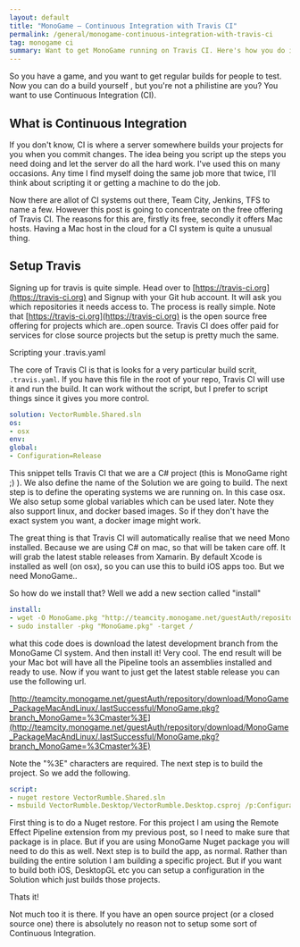 ```yaml
---
layout: default
title: "MonoGame – Continuous Integration with Travis CI"
permalink: /general/monogame-continuous-integration-with-travis-ci
tag: monogame ci
summary: Want to get MonoGame running on Travis CI. Here's how you do it.
---
```


So you have a game, and you want to get regular builds for people to test. Now you can do a build yourself , but you're not a philistine are you? You want to use Continuous Integration (CI).

## What is Continuous Integration

If you don't know, CI is where a server somewhere builds your projects for you when you commit changes. The idea being you script up the steps you need doing and let the server do all the hard work. I've used this on many occasions. Any time I find myself doing the same job more that twice, I'll think about scripting it or getting a machine to do the job.

Now there are allot of CI systems out there, Team City, Jenkins, TFS to name a few. However this post is going to concentrate on the free offering of Travis CI. The reasons for this are, firstly its free, secondly it offers Mac hosts. Having a Mac host in the cloud for a CI system is quite a unusual thing.

## Setup Travis

Signing up for travis is quite simple. Head over to [https://travis-ci.org](https://travis-ci.org) and Signup with your Git hub account. It will ask you which repositories it needs access to. The process is really simple. Note that [https://travis-ci.org](https://travis-ci.org) is the open source free offering for projects which are..open source. Travis CI does offer paid for services for close source projects but the setup is pretty much the same.

Scripting your .travis.yaml

The core of Travis CI is that is looks for a very particular build scrit, `.travis.yaml`. If you have this file in the root of your repo, Travis CI will use it and run the build. It can work without the script, but I prefer to script things since it gives you more control.

```yaml
solution: VectorRumble.Shared.sln
os:
- osx
env:
global:
- Configuration=Release
```

This snippet tells Travis CI that we are a C# project (this is MonoGame right ;) ). We also define the name of the Solution we are going to build. The next step is to define the operating systems we are running on. In this case osx. We also setup some global variables which can be used later.
Note they also support linux, and docker based images. So if they don't have the exact system you want, a docker image might work.

The great thing is that Travis CI will automatically realise that we need Mono installed. Because we are using C# on mac, so that will be taken care off. It will grab the latest stable releases from Xamarin. By default Xcode is installed as well (on osx), so you can use this to build iOS apps too. But we need MonoGame..

So how do we install that? Well we add a new section called "install"

```yaml
install:
- wget -O MonoGame.pkg "http://teamcity.monogame.net/guestAuth/repository/download/MonoGame_PackageMacAndLinux/.lastSuccessful/MonoGame.pkg?branch_MonoGame=%3Cdefault%3E"
- sudo installer -pkg "MonoGame.pkg" -target /
```

what this code does is download the latest development branch from the MonoGame CI system. And then install it! Very cool.
The end result will be your Mac bot will have all the Pipeline tools an assemblies installed and ready to use.
Now if you want to just get the latest stable release you can use the following url.

[http://teamcity.monogame.net/guestAuth/repository/download/MonoGame_PackageMacAndLinux/.lastSuccessful/MonoGame.pkg?branch_MonoGame=%3Cmaster%3E](http://teamcity.monogame.net/guestAuth/repository/download/MonoGame_PackageMacAndLinux/.lastSuccessful/MonoGame.pkg?branch_MonoGame=%3Cmaster%3E)

Note the "%3E" characters are required. The next step is to build the project. So we add the following.

```yaml
script:
- nuget restore VectorRumble.Shared.sln
- msbuild VectorRumble.Desktop/VectorRumble.Desktop.csproj /p:Configuration=Release /v:d /t:Build
```

First thing is to do a Nuget restore. For this project I am using the Remote Effect Pipeline extension from my previous post, so I need to make sure that package is in place. But if you are using MonoGame Nuget package you will need to do this as well.
Next step is to build the app, as normal. Rather than building the entire solution I am building a specific project. But if you want to build both iOS, DesktopGL etc you can setup a configuration in the Solution which just builds those projects.

Thats it!

Not much too it is there. If you have an open source project (or a closed source one) there is absolutely no reason not to setup some sort of Continuous Integration.
